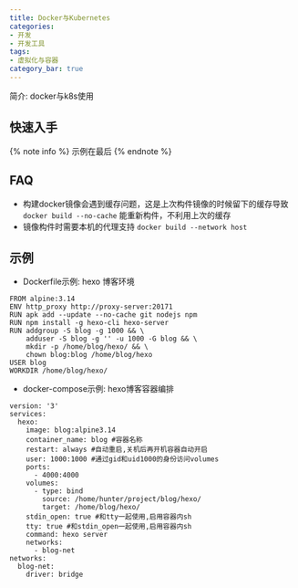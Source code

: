 ```yaml
---
title: Docker与Kubernetes
categories:
- 开发
- 开发工具
tags:
- 虚拟化与容器
category_bar: true
---
```

简介: docker与k8s使用
<!-- more -->
## 快速入手
{% note info %}
示例在最后
{% endnote %}
## FAQ
* 构建docker镜像会遇到缓存问题，这是上次构件镜像的时候留下的缓存导致
  `docker build --no-cache` 能重新构件，不利用上次的缓存
* 镜像构件时需要本机的代理支持 `docker build --network host`
## 示例
* Dockerfile示例: hexo 博客环境
```
FROM alpine:3.14 
ENV http_proxy http://proxy-server:20171
RUN apk add --update --no-cache git nodejs npm
RUN npm install -g hexo-cli hexo-server
RUN addgroup -S blog -g 1000 && \
    adduser -S blog -g '' -u 1000 -G blog && \
    mkdir -p /home/blog/hexo/ && \
    chown blog:blog /home/blog/hexo
USER blog
WORKDIR /home/blog/hexo/
```
* docker-compose示例: hexo博客容器编排
```
version: '3'
services:
  hexo:
    image: blog:alpine3.14
    container_name: blog #容器名称
    restart: always #自动重启,关机后再开机容器自动开启
    user: 1000:1000 #通过gid和uid1000的身份访问volumes
    ports:
      - 4000:4000
    volumes:
      - type: bind
        source: /home/hunter/project/blog/hexo/
        target: /home/blog/hexo/
    stdin_open: true #和tty一起使用,启用容器内sh
    tty: true #和stdin_open一起使用,启用容器内sh
    command: hexo server
    networks:
      - blog-net
networks:
  blog-net:
    driver: bridge
```

